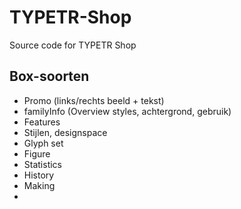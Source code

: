 # TYPETR-Shop
Source code for TYPETR Shop

## Box-soorten

* Promo (links/rechts beeld + tekst)
* familyInfo (Overview styles, achtergrond, gebruik)
* Features
* Stijlen, designspace
* Glyph set
* Figure
* Statistics
* History
* Making
* 